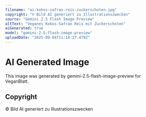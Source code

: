 ```yaml
---
filename: "ai-kokos-safran-reis-zuckerschoten.jpg"
copyright: "© Bild AI generiert zu Illustrationszwecken"
source: "Gemini 2.5 Flash Image Preview"
altText: "Veganes Kokos-Safran Reis mit Zuckerschoten"
aiGenerated: true
model: "gemini-2.5-flash-image-preview"
uploadDate: "2025-09-04T11:14:27.479Z"
---
```


# AI Generated Image

This image was generated by gemini-2.5-flash-image-preview for VeganBlatt.

## Copyright
© Bild AI generiert zu Illustrationszwecken
